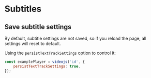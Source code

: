 # Subtitles

## Save subtitle settings

By default, subtitle settings are not saved, so if you reload the page, all settings will reset to default.

Using the `persistTextTrackSettings` option to control it:

```js
const examplePlayer = videojs('id', {
    persistTextTrackSettings: true,
});
```
